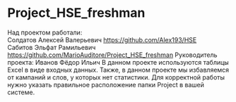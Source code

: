 # Project_HSE_freshman
Над проектом работали: \
Солдатов Алексей Валерьевич https://github.com/Alex193/HSE \
Сабитов Эльфат Рамильевич https://github.com/MarioAuditore/Project_HSE_freshman
Руководитель проекта: Иванов Фёдор Ильич 
В данном проекте используются таблицы Excel в виде входных данных. Также, в данном проекте мы избавляемся от кампаний и слов, у которых нет статистики. Для корректной работы нужно указать правильное расположение папки Project в вашей системе.
